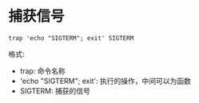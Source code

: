 # 捕获信号

```shell
trap 'echo "SIGTERM"; exit' SIGTERM
```

格式:
* trap: 命令名称
* 'echo "SIGTERM"; exit': 执行的操作，中间可以为函数
* SIGTERM: 捕获的信号